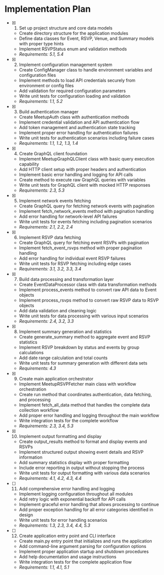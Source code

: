 # Implementation Plan

- [x] 1. Set up project structure and core data models
  - Create directory structure for the application modules
  - Define data classes for Event, RSVP, Venue, and Summary models with proper type hints
  - Implement RSVPStatus enum and validation methods
  - _Requirements: 5.1, 5.4_

- [x] 2. Implement configuration management system
  - Create ConfigManager class to handle environment variables and configuration files
  - Implement methods to load API credentials securely from environment or config files
  - Add validation for required configuration parameters
  - Write unit tests for configuration loading and validation
  - _Requirements: 1.1, 5.2_

- [x] 3. Build authentication manager
  - Create MeetupAuth class with authentication methods
  - Implement credential validation and API authentication flow
  - Add token management and authentication state tracking
  - Implement proper error handling for authentication failures
  - Write unit tests for authentication scenarios including failure cases
  - _Requirements: 1.1, 1.2, 1.3, 1.4_

- [x] 4. Create GraphQL client foundation
  - Implement MeetupGraphQLClient class with basic query execution capability
  - Add HTTP client setup with proper headers and authentication
  - Implement basic error handling and logging for API calls
  - Create method to execute raw GraphQL queries with variables
  - Write unit tests for GraphQL client with mocked HTTP responses
  - _Requirements: 2.3, 5.3_

- [x] 5. Implement network events fetching
  - Create GraphQL query for fetching network events with pagination
  - Implement fetch_network_events method with pagination handling
  - Add error handling for network-level API failures
  - Write unit tests for events fetching including pagination scenarios
  - _Requirements: 2.1, 2.2, 2.4_

- [x] 6. Implement RSVP data fetching
  - Create GraphQL query for fetching event RSVPs with pagination
  - Implement fetch_event_rsvps method with proper pagination handling
  - Add error handling for individual event RSVP failures
  - Write unit tests for RSVP fetching including edge cases
  - _Requirements: 3.1, 3.2, 3.3, 3.4_

- [x] 7. Build data processing and transformation layer
  - Create EventDataProcessor class with data transformation methods
  - Implement process_events method to convert raw API data to Event objects
  - Implement process_rsvps method to convert raw RSVP data to RSVP objects
  - Add data validation and cleaning logic
  - Write unit tests for data processing with various input scenarios
  - _Requirements: 2.4, 3.2, 3.3_

- [x] 8. Implement summary generation and statistics
  - Create generate_summary method to aggregate event and RSVP statistics
  - Implement RSVP breakdown by status and events by group calculations
  - Add date range calculation and total counts
  - Write unit tests for summary generation with different data sets
  - _Requirements: 4.3_

- [x] 9. Create main application orchestrator
  - Implement MeetupRSVPFetcher main class with workflow orchestration
  - Create run method that coordinates authentication, data fetching, and processing
  - Implement fetch_all_data method that handles the complete data collection workflow
  - Add proper error handling and logging throughout the main workflow
  - Write integration tests for the complete workflow
  - _Requirements: 2.3, 3.4, 5.3_

- [x] 10. Implement output formatting and display
  - Create output_results method to format and display events and RSVPs
  - Implement structured output showing event details and RSVP information
  - Add summary statistics display with proper formatting
  - Include error reporting in output without stopping the process
  - Write unit tests for output formatting with various data scenarios
  - _Requirements: 4.1, 4.2, 4.3, 4.4_

- [ ] 11. Add comprehensive error handling and logging
  - Implement logging configuration throughout all modules
  - Add retry logic with exponential backoff for API calls
  - Implement graceful error handling that allows processing to continue
  - Add proper exception handling for all error categories identified in design
  - Write unit tests for error handling scenarios
  - _Requirements: 1.3, 2.3, 3.4, 4.4, 5.3_

- [ ] 12. Create application entry point and CLI interface
  - Create main.py entry point that initializes and runs the application
  - Add command-line argument parsing for configuration options
  - Implement proper application startup and shutdown procedures
  - Add help documentation and usage instructions
  - Write integration tests for the complete application flow
  - _Requirements: 1.1, 4.1, 5.1_